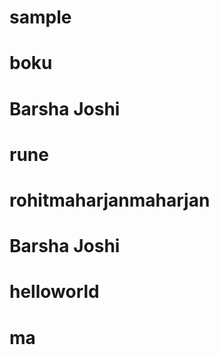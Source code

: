 # sample

# boku

# Barsha Joshi

# rune
# rohitmaharjanmaharjan


# Barsha Joshi

# helloworld

# ma
